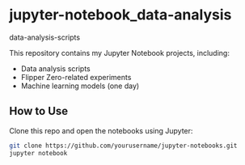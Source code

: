 # jupyter-notebook_data-analysis
data-analysis-scripts

This repository contains my Jupyter Notebook projects, including:
- Data analysis scripts
- Flipper Zero-related experiments
- Machine learning models (one day)

## How to Use
Clone this repo and open the notebooks using Jupyter:

```sh
git clone https://github.com/yourusername/jupyter-notebooks.git
jupyter notebook
